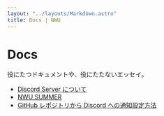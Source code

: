 ```yaml
---
layout: "../layouts/Markdown.astro"
title: Docs | NWU
---
```


# Docs

役にたつドキュメントや、役にたたないエッセイ。

- [Discord Server について](/docs/discord)
- [NWU SUMMER](/docs/nwu_summer)
- [GitHub レポジトリから Discord への通知設定方法](docs/notify-gh-to-discord)
